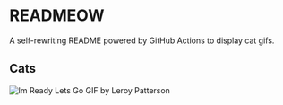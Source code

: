 # READMEOW

A self-rewriting README powered by GitHub Actions to display cat gifs.

## Cats

![Im Ready Lets Go GIF by Leroy Patterson](https://media1.giphy.com/media/CjmvTCZf2U3p09Cn0h/200.gif?cid=9acd02da20f61d7lu6ixsu9auh89tulx5frf6iyv80bkf1rz&ep=v1_gifs_search&rid=200.gif&ct=g)
